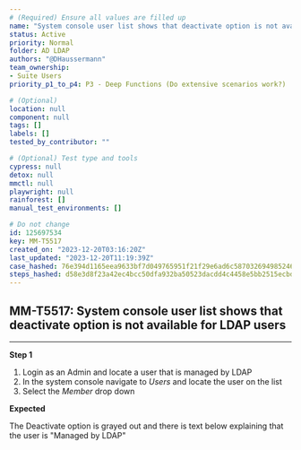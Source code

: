 ```yaml
---
# (Required) Ensure all values are filled up
name: "System console user list shows that deactivate option is not available for LDAP users"
status: Active
priority: Normal
folder: AD LDAP
authors: "@DHaussermann"
team_ownership:
- Suite Users
priority_p1_to_p4: P3 - Deep Functions (Do extensive scenarios work?)

# (Optional)
location: null
component: null
tags: []
labels: []
tested_by_contributor: ""

# (Optional) Test type and tools
cypress: null
detox: null
mmctl: null
playwright: null
rainforest: []
manual_test_environments: []

# Do not change
id: 125697534
key: MM-T5517
created_on: "2023-12-20T03:16:20Z"
last_updated: "2023-12-20T11:19:39Z"
case_hashed: 76e394d1165eea9633bf7d049765951f21f29e6ad6c5870326949852464724e1263075590517f47b5b46868e9712d91a
steps_hashed: d58e3d8f23a42ec4bcc50dfa932ba50523dacdd4c4458e5bb2515ecbd61051f568c6a1e8841ec1a92346c29bfdd63662
---
```


<!-- (Auto-generated) Based on frontmatter's "key" and "name" -->

## MM-T5517: System console user list shows that deactivate option is not available for LDAP users

---

**Step 1**

1. Login as an Admin and locate a user that is managed by LDAP
2. In the system console navigate to _Users_ and locate the user on the list
3. Select the _Member_ drop down

**Expected**

The Deactivate option is grayed out and there is text below explaining that the user is "Managed by LDAP"
